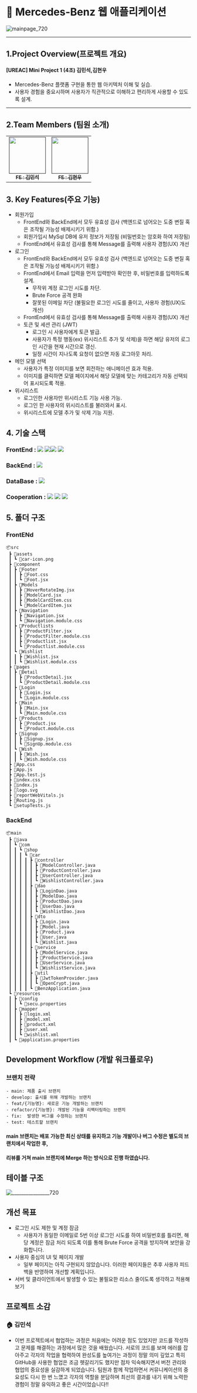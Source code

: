 # 🚗 Mercedes-Benz 웹 애플리케이션

![mainpage_720](https://github.com/user-attachments/assets/8c44f7d2-4b15-446f-bf9f-635b183a33d6)
***
## 1.Project Overview(프로젝트 개요)
#### [UREAC] Mini Project 1 (4조) 김민석,김현우
+ Mercedes-Benz 플랫폼 구현을 통한 웹 아키텍처 이해 및 실습.
+ 사용자 경험을 중요시하며 사용자가 직관적으로 이해하고 편리하게 사용할 수 있도록 설계.
***

## 2.Team Members (팀원 소개)
<table>
  <tbody>
    <tr>
      <td align="center"><a href=""><img src="https://avatars.githubusercontent.com/u/84384915?v=4"width="100px;" alt=""/><br /><sub><b>FE : 김민석</b></sub></a><br /></td>
      <td align="center"><a href=""><img src="https://avatars.githubusercontent.com/u/100756731?v=4" width="100px;" alt=""/><br /><sub><b>FE : 김현우</b></sub></a><br /></td>
    </tr>
  </tbody>
</table>

## 3. Key Features(주요 기능)
+ 회원가입
  +  FrontEnd와 BackEnd에서 모두 유효성 검사 (백엔드로 넘어오는 도중 변질 혹은 조작될 가능성 배제시키기 위함.)
  +  회원가입시 MySql DB에 유저 정보가 저장됨 (비밀번호는 암호화 하여 저장됨)
  +  FrontEnd에서 유효성 검사를 통해 Message를 출력해 사용자 경험(UX) 개선
+ 로그인
  + FrontEnd와 BackEnd에서 모두 유효성 검사 (백엔드로 넘어오는 도중 변질 혹은 조작될 가능성 배제시키기 위함.)
  + FrontEnd에서 Email 입력을 먼저 입력받아 확인한 후, 비밀번호를 입력하도록 설계.
    + 무작위 계정 로그인 시도를 차단.
    + Brute Force 공격 완화
    + 잘못된 이메일 차단 (불필요한 로그인 시도를 줄이고, 사용자 경험(UX)도 개선)
  + FrontEnd에서 유효성 검사를 통해 Message를 출력해 사용자 경험(UX) 개선
  + 토큰 및 세션 관리 (JWT)
    + 로그인 시 사용자에게 토큰 발급.
    + 사용자가 특정 행동(ex) 위시리스트 추가 및 삭제)을 하면 해당 유저의 로그인 시간을 현재 시간으로 갱신.
    + 일정 시간이 지나도록 요청이 없으면 자동 로그아웃 처리.
+ 메인 모델 선택
    + 사용자가 특정 이미지를 보면 회전하는 애니메이션 효과 적용.
    + 이미지를 클릭하면 모델 페이지에서 해당 모델에 맞는 카테고리가 자동 선택되어 표시되도록 적용.
+ 위시리스트
  + 로그인한 사용자만 위시리스트 기능 사용 가능.
  + 로그인 한 사용자의 위시리스트를 불러와서 표시.
  + 위시리스트에 모델 추가 및 삭제 기능 지원.
## 4. 기술 스택
### FrontEnd : <img src="https://img.shields.io/badge/HTML5-E34F26?style=for-the-badge&logo=HTML5&logoColor=black"> <img src="https://img.shields.io/badge/Css-1572B6?style=for-the-badge&logo=Css&logoColor=white"><img src="https://img.shields.io/badge/JavaScript-F7DF1E?style=for-the-badge&logo=JavaScript&logoColor=black"> <img src="https://img.shields.io/badge/React-61DAFB?style=for-the-badge&logo=React&logoColor=black">
### BackEnd : <img src="https://img.shields.io/badge/SpringBoot-6DB33F?style=for-the-badge&logo=SpringBoot&logoColor=white"> 
### DataBase : <img src="https://img.shields.io/badge/MySQL-4479A1?style=for-the-badge&logo=MySQL&logoColor=white">
### Cooperation :  <img src="https://img.shields.io/badge/Git-F05032?style=for-the-badge&logo=Git&logoColor=white">  <img src="https://img.shields.io/badge/Slack-4A154B?style=for-the-badge&logo=Slack&logoColor=white">  <img src="https://img.shields.io/badge/Notion-000000?style=for-the-badge&logo=Notion&logoColor=white">

## 5. 폴더 구조
### FrontENd
```
📦src
 ┣ 📂assets
 ┃ ┗ 📜car-icon.png
 ┣ 📂component
 ┃ ┣ 📂Footer
 ┃ ┃ ┣ 📜Foot.css
 ┃ ┃ ┗ 📜Foot.jsx
 ┃ ┣ 📂Models
 ┃ ┃ ┣ 📜HoverRotateImg.jsx
 ┃ ┃ ┣ 📜ModelCard.jsx
 ┃ ┃ ┣ 📜ModelCardItem.css
 ┃ ┃ ┗ 📜ModelCardItem.jsx
 ┃ ┣ 📂Navigation
 ┃ ┃ ┣ 📜Navigation.jsx
 ┃ ┃ ┗ 📜Navigation.module.css
 ┃ ┣ 📂Productlists
 ┃ ┃ ┣ 📜ProductFilter.jsx
 ┃ ┃ ┣ 📜ProductFilter.module.css
 ┃ ┃ ┣ 📜Productlist.jsx
 ┃ ┃ ┗ 📜Productlist.module.css
 ┃ ┗ 📂Wishlist
 ┃ ┃ ┣ 📜Wishlist.jsx
 ┃ ┃ ┗ 📜Wishlist.module.css
 ┣ 📂pages
 ┃ ┣ 📂Detail
 ┃ ┃ ┣ 📜ProductDetail.jsx
 ┃ ┃ ┗ 📜ProductDetail.module.css
 ┃ ┣ 📂Login
 ┃ ┃ ┣ 📜Login.jsx
 ┃ ┃ ┗ 📜Login.module.css
 ┃ ┣ 📂Main
 ┃ ┃ ┣ 📜Main.jsx
 ┃ ┃ ┗ 📜Main.module.css
 ┃ ┣ 📂Products
 ┃ ┃ ┣ 📜Product.jsx
 ┃ ┃ ┗ 📜Product.module.css
 ┃ ┣ 📂Signup
 ┃ ┃ ┣ 📜Signup.jsx
 ┃ ┃ ┗ 📜SignUp.module.css
 ┃ ┗ 📂Wish
 ┃ ┃ ┣ 📜Wish.jsx
 ┃ ┃ ┗ 📜Wish.module.css
 ┣ 📜App.css
 ┣ 📜App.js
 ┣ 📜App.test.js
 ┣ 📜index.css
 ┣ 📜index.js
 ┣ 📜logo.svg
 ┣ 📜reportWebVitals.js
 ┣ 📜Routing.js
 ┗ 📜setupTests.js
```
###  BackEnd
```
📦main
 ┣ 📂java
 ┃ ┗ 📂com
 ┃ ┃ ┗ 📂shop
 ┃ ┃ ┃ ┗ 📂car
 ┃ ┃ ┃ ┃ ┣ 📂controller
 ┃ ┃ ┃ ┃ ┃ ┣ 📜ModelController.java
 ┃ ┃ ┃ ┃ ┃ ┣ 📜ProductController.java
 ┃ ┃ ┃ ┃ ┃ ┣ 📜UserController.java
 ┃ ┃ ┃ ┃ ┃ ┗ 📜WishlistController.java
 ┃ ┃ ┃ ┃ ┣ 📂dao
 ┃ ┃ ┃ ┃ ┃ ┣ 📜LoginDao.java
 ┃ ┃ ┃ ┃ ┃ ┣ 📜ModelDao.java
 ┃ ┃ ┃ ┃ ┃ ┣ 📜ProductDao.java
 ┃ ┃ ┃ ┃ ┃ ┣ 📜UserDao.java
 ┃ ┃ ┃ ┃ ┃ ┗ 📜WishlistDao.java
 ┃ ┃ ┃ ┃ ┣ 📂dto
 ┃ ┃ ┃ ┃ ┃ ┣ 📜Login.java
 ┃ ┃ ┃ ┃ ┃ ┣ 📜Model.java
 ┃ ┃ ┃ ┃ ┃ ┣ 📜Product.java
 ┃ ┃ ┃ ┃ ┃ ┣ 📜User.java
 ┃ ┃ ┃ ┃ ┃ ┗ 📜Wishlist.java
 ┃ ┃ ┃ ┃ ┣ 📂service
 ┃ ┃ ┃ ┃ ┃ ┣ 📜ModelService.java
 ┃ ┃ ┃ ┃ ┃ ┣ 📜ProductService.java
 ┃ ┃ ┃ ┃ ┃ ┣ 📜UserService.java
 ┃ ┃ ┃ ┃ ┃ ┗ 📜WishlistService.java
 ┃ ┃ ┃ ┃ ┣ 📂util
 ┃ ┃ ┃ ┃ ┃ ┣ 📜JwtTokenProvider.java
 ┃ ┃ ┃ ┃ ┃ ┗ 📜OpenCrypt.java
 ┃ ┃ ┃ ┃ ┗ 📜BenzApplication.java
 ┗ 📂resources
 ┃ ┣ 📂config
 ┃ ┃ ┗ 📜secu.properties
 ┃ ┣ 📂mapper
 ┃ ┃ ┣ 📜login.xml
 ┃ ┃ ┣ 📜model.xml
 ┃ ┃ ┣ 📜product.xml
 ┃ ┃ ┣ 📜user.xml
 ┃ ┃ ┗ 📜wishlist.xml
 ┃ ┗ 📜application.properties
```

## Development Workflow (개발 워크플로우)
### 브랜치 전략
```
- main: 제품 출시 브랜치
- develop: 출시를 위해 개발하는 브랜치
- feat/{기능명}: 새로운 기능 개발하는 브랜치
- refactor/{기능명}: 개발된 기능을 리팩터링하는 브랜치
- fix:  발생한 버그를 수정하는 브랜치
- test: 테스트할 브랜치
```
#### main 브랜치는 배포 가능한 최신 상태를 유지하고 기능 개발이나 버그 수정은 별도의 브랜치에서 작업한 후, 
#### 리뷰를 거쳐 main 브랜치에 Merge 하는 방식으로 진행 하였습니다.

## 테이블 구조
![________________720](https://github.com/user-attachments/assets/ccfe3b33-f93f-4be3-8718-85def1f2d2d8)

## 개선 목표
+  로그인 시도 제한 및 계정 잠금
   + 사용자가 동일한 이메일로 5번 이상 로그인 시도를 하여 비밀번호를 틀리면, 해당 계정은 잠금 처리 되도록 이를 통해 Brute Force 공격을 방지하며 보안을 강화합니다.
+ 사용자 중심의 UI 및 페이지 개발
  + 일부 페이지는 아직 구현되지 않았습니다. 이러한 페이지들은 추후 사용자 피드백을 반영하여 개선할 계획입니다. 
+ 서버 및 클라이언트에서 발생할 수 있는 불필요한 리소스 줄이도록 생각하고 적용해보기

## 프로젝트 소감
### 🏠 김민석
+ 이번 프로젝트에서 협업하는 과정은 처음에는 어려운 점도 있었지만 코드를 작성하고 문제를 해결하는 과정에서 많은 것을 배웠습니다. 서로의 코드를 보며 에러를 잡아주고 각자의 작업을 협력하여 완성도를 높여가는 과정이 정말 의미 깊었고 특히 GitHub을 사용한 협업은 조금 헷갈리기도 했지만 점차 익숙해지면서 버전 관리와 협업의 중요성을 실감하게 되었습니다.
팀원과 함께 작업하면서 커뮤니케이션의 중요성도 다시 한 번 느꼈고 각자의 역할을 분담하며 최선의 결과를 내기 위해 노력한 경험이 정말 유익하고 좋은 시간이었습니다!!
